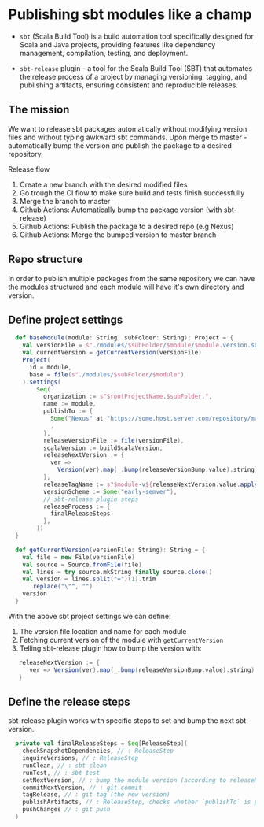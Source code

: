 # Publishing sbt modules like a champ

* `sbt` (Scala Build Tool) is a build automation tool specifically designed for Scala and Java projects, providing features like dependency management, compilation, testing, and deployment.

* `sbt-release` plugin - a tool for the Scala Build Tool (SBT) that automates the release process of a project by managing versioning, tagging, and publishing artifacts, ensuring consistent and reproducible releases.


## The mission
We want to release sbt packages automatically without modifying version files and without typing awkward sbt commands.
Upon merge to master - automatically bump the version and publish the package to a desired repository.

Release flow
1. Create a new branch with the desired modified files
2. Go trough the CI flow to make sure build and tests finish successfully
3. Merge the branch to master
4. Github Actions: Automatically bump the package version (with sbt-release)
5. Github Actions: Publish the package to a desired repo (e.g Nexus)
6. Github Actions: Merge the bumped version to master branch

## Repo structure
In order to publish multiple packages from the same repository we can have the modules structured and each module will have it's own directory and version.


## Define project settings
```scala
  def baseModule(module: String, subFolder: String): Project = {
    val versionFile = s"./modules/$subFolder/$module/$module.version.sbt"
    val currentVersion = getCurrentVersion(versionFile)
    Project(
      id = module,
      base = file(s"./modules/$subFolder/$module")
    ).settings(
        Seq(
          organization := s"$rootProjectName.$subFolder.",
          name := module,
          publishTo := {
            Some("Nexus" at "https://some.host.server.com/repository/maven-releases/")
            ,
          },
          releaseVersionFile := file(versionFile),
          scalaVersion := buildScalaVersion,
          releaseNextVersion := {
            ver =>
              Version(ver).map(_.bump(releaseVersionBump.value).string).getOrElse(versionFormatError(ver))
          },
          releaseTagName := s"$module-v${releaseNextVersion.value.apply(currentVersion)}",
          versionScheme := Some("early-semver"),
          // sbt-release plugin steps
          releaseProcess := {
            finalReleaseSteps
          },
        ))
  }

  def getCurrentVersion(versionFile: String): String = {
    val file = new File(versionFile)
    val source = Source.fromFile(file)
    val lines = try source.mkString finally source.close()
    val version = lines.split("=")(1).trim
      .replace("\"", "")
    version
  }
```
With the above sbt project settings we can define:
1. The version file location and name for each module
2. Fetching current version of the module with ``getCurrentVersion``
3. Telling sbt-release plugin how to bump the version with:
```scala
   releaseNextVersion := {
      ver => Version(ver).map(_.bump(releaseVersionBump.value).string).getOrElse(versionFormatError(ver))
   }
```

## Define the release steps
sbt-release plugin works with specific steps to set and bump the next sbt version. 
```scala
  private val finalReleaseSteps = Seq[ReleaseStep](
    checkSnapshotDependencies, // : ReleaseStep
    inquireVersions, // : ReleaseStep
    runClean, // : sbt clean
    runTest, // : sbt test
    setNextVersion, // : bump the module version (according to releaseNextVersion)
    commitNextVersion, // : git commit
    tagRelease, // : git tag (the new version)
    publishArtifacts, // : ReleaseStep, checks whether `publishTo` is properly set up (e.g: publish artifacts to nexus)
    pushChanges // : git push
  )
```



